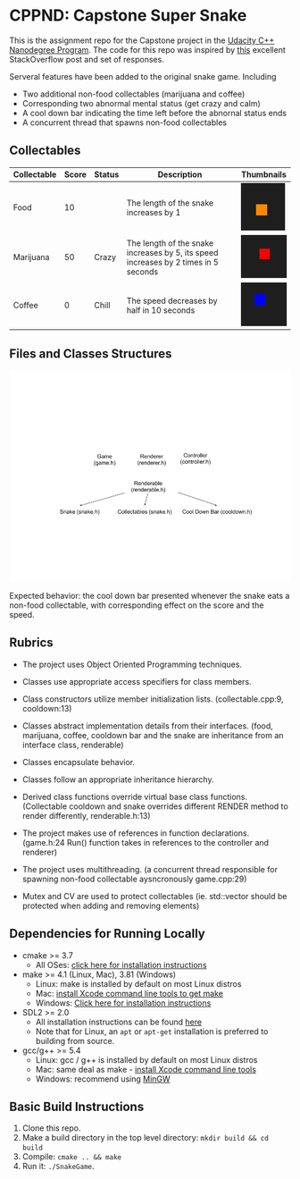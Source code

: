 # CPPND: Capstone Super Snake

This is the assignment repo for the Capstone project in the [Udacity C++ Nanodegree Program](https://www.udacity.com/course/c-plus-plus-nanodegree--nd213). The code for this repo was inspired by [this](https://codereview.stackexchange.com/questions/212296/snake-game-in-c-with-sdl) excellent StackOverflow post and set of responses.

Serveral features have been added to the original snake game. Including 

* Two additional non-food collectables (marijuana and coffee)
* Corresponding two abnormal mental status (get crazy and calm) 
* A cool down bar indicating the time left before the abnornal status ends
* A concurrent thread that spawns non-food collectables


## Collectables

| Collectable | Score | Status | Description                                                                         | Thumbnails |
|-------------|-------|--------|-------------------------------------------------------------------------------------|------------|
| Food        | 10    |        | The length of the snake increases by 1                                              |   ![test](./docs/food.png)         |
| Marijuana   | 50    | Crazy  |      The length of the snake increases by 5, its speed increases by 2 times in 5 seconds    |    ![test](./docs/marijuana.png)          |
| Coffee      | 0     | Chill  |  The speed decreases by half in 10 seconds   |     ![test](./docs/coffe.png)        |


## Files and Classes Structures

![SnakeGameClasses](./docs/SnakeGameClasses.png)

Expected behavior: the cool down bar presented whenever the snake eats a non-food collectable, with corresponding effect on the score and the speed.

## Rubrics
* The project uses Object Oriented Programming techniques.
* Classes use appropriate access specifiers for class members.
* Class constructors utilize member initialization lists. (collectable.cpp:9, cooldown:13)
* Classes abstract implementation details from their interfaces. 
(food, marijuana, coffee, cooldown bar and the snake are inheritance from an interface class, renderable)

* Classes encapsulate behavior. 
* Classes follow an appropriate inheritance hierarchy.
* Derived class functions override virtual base class functions. (Collectable cooldown and snake overrides different RENDER method to render differently, renderable.h:13)
* The project makes use of references in function declarations. (game.h:24 Run() function takes in references to the controller and renderer)
* The project uses multithreading. (a concurrent thread responsible for spawning non-food collectable aysncronously game.cpp:29)
* Mutex and CV are used to protect collectables (ie. std::vector<Collectable> should be protected when adding and removing elements)



## Dependencies for Running Locally
* cmake >= 3.7
  * All OSes: [click here for installation instructions](https://cmake.org/install/)
* make >= 4.1 (Linux, Mac), 3.81 (Windows)
  * Linux: make is installed by default on most Linux distros
  * Mac: [install Xcode command line tools to get make](https://developer.apple.com/xcode/features/)
  * Windows: [Click here for installation instructions](http://gnuwin32.sourceforge.net/packages/make.htm)
* SDL2 >= 2.0
  * All installation instructions can be found [here](https://wiki.libsdl.org/Installation)
  * Note that for Linux, an `apt` or `apt-get` installation is preferred to building from source.
* gcc/g++ >= 5.4
  * Linux: gcc / g++ is installed by default on most Linux distros
  * Mac: same deal as make - [install Xcode command line tools](https://developer.apple.com/xcode/features/)
  * Windows: recommend using [MinGW](http://www.mingw.org/)

## Basic Build Instructions

1. Clone this repo.
2. Make a build directory in the top level directory: `mkdir build && cd build`
3. Compile: `cmake .. && make`
4. Run it: `./SnakeGame`.